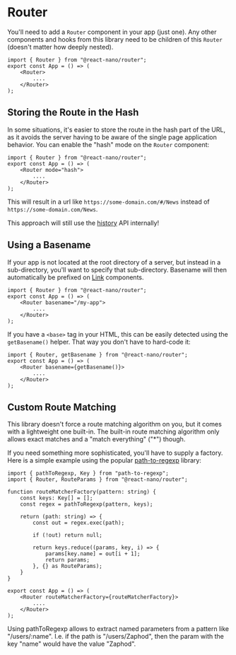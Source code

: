 # Router

You'll need to add a `Router` component in your app (just one). Any other components and hooks from this library need to be children of this `Router` (doesn't matter how deeply nested).

```tsx
import { Router } from "@react-nano/router";
export const App = () => (
    <Router>
        ....
    </Router>
);
```

## Storing the Route in the Hash
In some situations, it's easier to store the route in the hash part of the URL, as it avoids the server having to be aware of the single page application behavior. You can enable the "hash" mode on the `Router` component:

```tsx
import { Router } from "@react-nano/router";
export const App = () => (
    <Router mode="hash">
        ....
    </Router>
);
```

This will result in a url like `https://some-domain.com/#/News` instead of `https://some-domain.com/News`.

This approach will still use the [history](https://caniuse.com/history) API internally!

## Using a Basename
If your app is not located at the root directory of a server, but instead in a sub-directory, you'll want to specify that sub-directory. Basename will then automatically be prefixed on [Link](./links.md) components.

```tsx
import { Router } from "@react-nano/router";
export const App = () => (
    <Router basename="/my-app">
        ....
    </Router>
);
```

If you have a `<base>` tag in your HTML, this can be easily detected using the `getBasename()` helper. That way you don't have to hard-code it:

```tsx
import { Router, getBasename } from "@react-nano/router";
export const App = () => (
    <Router basename={getBasename()}>
        ....
    </Router>
);
```

## Custom Route Matching
This library doesn't force a route matching algorithm on you, but it comes with a lightweight one built-in.
The built-in route matching algorithm only allows exact matches and a "match everything" ("*") though.

If you need something more sophisticated, you'll have to supply a factory. Here is a simple example using the popular [path-to-regexp](https://www.npmjs.com/package/path-to-regexp) library:

```tsx
import { pathToRegexp, Key } from "path-to-regexp";
import { Router, RouteParams } from "@react-nano/router";

function routeMatcherFactory(pattern: string) {
    const keys: Key[] = [];
    const regex = pathToRegexp(pattern, keys);

    return (path: string) => {
        const out = regex.exec(path);

        if (!out) return null;

        return keys.reduce((params, key, i) => {
            params[key.name] = out[i + 1];
            return params;
        }, {} as RouteParams);
    }
}

export const App = () => (
    <Router routeMatcherFactory={routeMatcherFactory}>
        ....
    </Router>
);
```

Using pathToRegexp allows to extract named parameters from a pattern like "/users/:name".
I.e. if the path is "/users/Zaphod", then the param with the key "name" would have the value "Zaphod".

